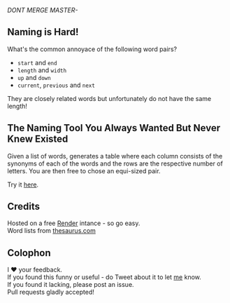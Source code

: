 _DONT MERGE MASTER-_

## Naming is Hard!

What's the common annoyace of the following word pairs?

- `start` and `end`
- `length` and `width`
- `up` and `down`
- `current`, `previous` and `next`

They are closely related words but unfortunately do not have the same length!

## The Naming Tool You Always Wanted But Never Knew Existed
Given a list of words, generates a table where each column consists of the synonyms of each of the words and the rows are the respective number of letters.  You are then free to chose an equi-sized pair.

Try it [here](https://equisized-synonyms-1.onrender.com/).

## Credits
Hosted on a free [Render](render.com) intance - so go easy.  
Word lists from [thesaurus.com](https://thesaurus.com)


## Colophon
I ❤️ your feedback.  
If you found this funny or useful - do Tweet about it to let [me](https://twitter.com/vordemolt1) know.  
If you found it lacking, please post an issue.  
Pull requests gladly accepted!
